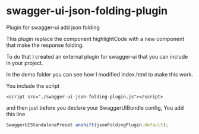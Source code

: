 
# swagger-ui-json-folding-plugin
Plugin for swagger-ui  add json folding 

This plugin replace the component highlightCode with a new component that 
make the response folding. 

To do that I created an external plugin for swagger-ui that you can include in your project. 

In the demo folder you can see how I modified index.html to make this work. 

You include the script 
```
<script src="./swagger-ui-json-folding-plugin.js"></script>
```
and then just before you declare your SwaggerUIBundle config, 
You add this line
```javascript
SwaggerUIStandalonePreset.unshift(jsonFoldingPlugin.default);
```
